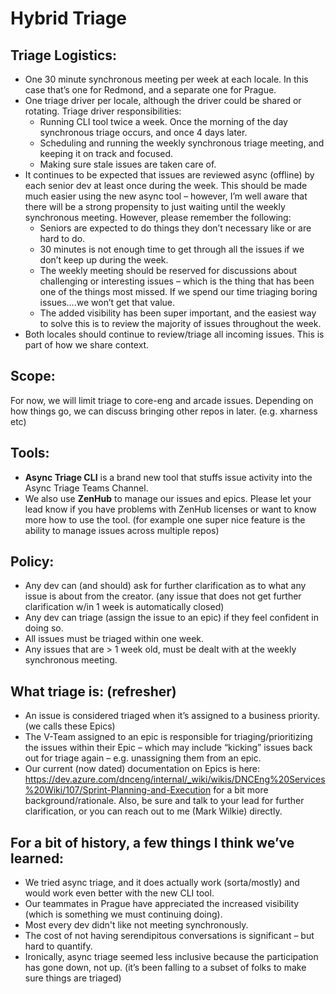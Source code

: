 # Hybrid Triage

## Triage Logistics:
* One 30 minute synchronous meeting per week at each locale.  In this case that’s one for Redmond, and a separate one for Prague.
* One triage driver per locale, although the driver could be shared or rotating.  Triage driver responsibilities:
  * Running CLI tool twice a week.  Once the morning of the day synchronous triage occurs, and once 4 days later.
  * Scheduling and running the weekly synchronous triage meeting, and keeping it on track and focused.
  * Making sure stale issues are taken care of.
* It continues to be expected that issues are reviewed async (offline) by each senior dev at least once during the week.  This should be made much easier using the new async tool – however, I’m well aware that there will be a strong propensity to just waiting until the weekly synchronous meeting.  However, please remember the following:
  * Seniors are expected to do things they don’t necessary like or are hard to do.
  * 30 minutes is not enough time to get through all the issues if we don’t keep up during the week.
  * The weekly meeting should be reserved for discussions about challenging or interesting issues – which is the thing that has been one of the things most missed.  If we spend our time triaging boring issues….we won’t get that value.
  * The added visibility has been super important, and the easiest way to solve this is to review the majority of issues throughout the week.
*	Both locales should continue to review/triage all incoming issues.  This is part of how we share context.

## Scope:
For now, we will limit triage to core-eng and arcade issues.  Depending on how things go, we can discuss bringing other repos in later.  (e.g. xharness etc)  

## Tools:
*	**Async Triage CLI**  is a brand new tool that stuffs issue activity into the Async Triage Teams Channel.  
*	We also use **ZenHub** to manage our issues and epics.  Please let your lead know if you have problems with ZenHub licenses or want to know more how to use the tool.  (for example one super nice feature is the ability to manage issues across multiple repos)

## Policy:
*	Any dev can (and should) ask for further clarification as to what any issue is about from the creator.  (any issue that does not get further clarification w/in 1 week is automatically closed)
*	Any dev can triage (assign the issue to an epic) if they feel confident in doing so.
*	All issues must be triaged within one week.
*	Any issues that are > 1 week old, must be dealt with at the weekly synchronous meeting.

## What triage is:  (refresher)
*	An issue is considered triaged when it’s assigned to a business priority.  (we calls these Epics)
*	The V-Team assigned to an epic is responsible for triaging/prioritizing the issues within their Epic – which may include “kicking” issues back out for triage again – e.g. unassigning them from an epic.
*	Our current (now dated) documentation on Epics is here:  https://dev.azure.com/dnceng/internal/_wiki/wikis/DNCEng%20Services%20Wiki/107/Sprint-Planning-and-Execution for a bit more background/rationale.  Also, be sure and talk to your lead for further clarification, or you can reach out to me (Mark Wilkie) directly.

## For a bit of history, a few things I think we’ve learned:
*	We tried async triage, and it does actually work (sorta/mostly) and would work even better with the new CLI tool.
*	Our teammates in Prague have appreciated the increased visibility (which is something we must continuing doing).
*	Most every dev didn't like not meeting synchronously.
*	The cost of not having serendipitous conversations is significant – but hard to quantify.
*	Ironically, async triage seemed less inclusive because the participation has gone down, not up.  (it’s been falling to a subset of folks to make sure things are triaged)
